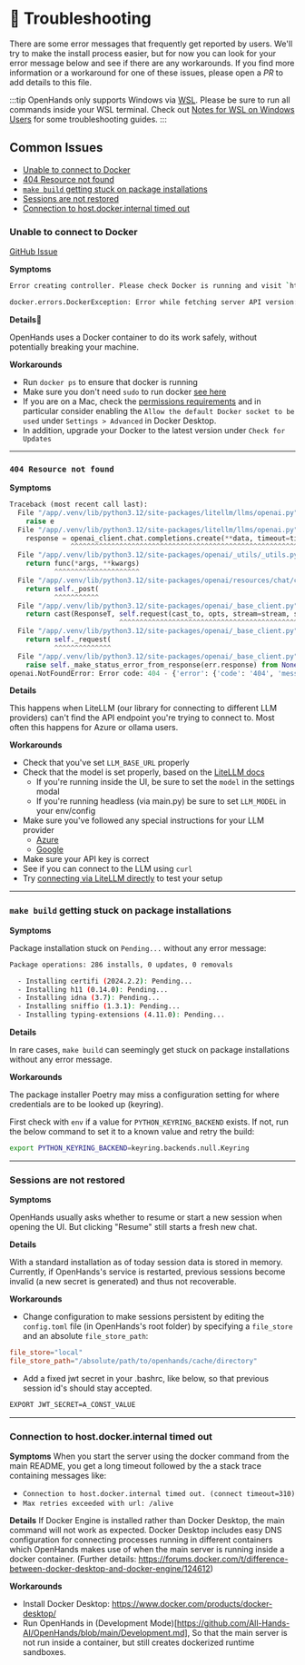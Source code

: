 # 🚧 Troubleshooting

There are some error messages that frequently get reported by users.
We'll try to make the install process easier, but for now you can look for your error message below and see if there are any workarounds.
If you find more information or a workaround for one of these issues, please open a *PR* to add details to this file.

:::tip
OpenHands only supports Windows via [WSL](https://learn.microsoft.com/en-us/windows/wsl/install).
Please be sure to run all commands inside your WSL terminal.
Check out [Notes for WSL on Windows Users](troubleshooting/windows) for some troubleshooting guides.
:::

## Common Issues

* [Unable to connect to Docker](#unable-to-connect-to-docker)
* [404 Resource not found](#404-resource-not-found)
* [`make build` getting stuck on package installations](#make-build-getting-stuck-on-package-installations)
* [Sessions are not restored](#sessions-are-not-restored)
* [Connection to host.docker.internal timed out](#connection-to-host-docker-internal-timed-out)

### Unable to connect to Docker

[GitHub Issue](https://github.com/All-Hands-AI/OpenHands/issues/1226)

**Symptoms**

```bash
Error creating controller. Please check Docker is running and visit `https://docs.all-hands.dev/modules/usage/troubleshooting` for more debugging information.
```

```bash
docker.errors.DockerException: Error while fetching server API version: ('Connection aborted.', FileNotFoundError(2, 'No such file or directory'))
```

**Details**

OpenHands uses a Docker container to do its work safely, without potentially breaking your machine.

**Workarounds**

* Run `docker ps` to ensure that docker is running
* Make sure you don't need `sudo` to run docker [see here](https://www.baeldung.com/linux/docker-run-without-sudo)
* If you are on a Mac, check the [permissions requirements](https://docs.docker.com/desktop/mac/permission-requirements/) and in particular consider enabling the `Allow the default Docker socket to be used` under `Settings > Advanced` in Docker Desktop.
* In addition, upgrade your Docker to the latest version under `Check for Updates`

---
### `404 Resource not found`

**Symptoms**

```python
Traceback (most recent call last):
  File "/app/.venv/lib/python3.12/site-packages/litellm/llms/openai.py", line 414, in completion
    raise e
  File "/app/.venv/lib/python3.12/site-packages/litellm/llms/openai.py", line 373, in completion
    response = openai_client.chat.completions.create(**data, timeout=timeout)  # type: ignore
               ^^^^^^^^^^^^^^^^^^^^^^^^^^^^^^^^^^^^^^^^^^^^^^^^^^^^^^^^^^^^^^
  File "/app/.venv/lib/python3.12/site-packages/openai/_utils/_utils.py", line 277, in wrapper
    return func(*args, **kwargs)
           ^^^^^^^^^^^^^^^^^^^^^
  File "/app/.venv/lib/python3.12/site-packages/openai/resources/chat/completions.py", line 579, in create
    return self._post(
           ^^^^^^^^^^^
  File "/app/.venv/lib/python3.12/site-packages/openai/_base_client.py", line 1232, in post
    return cast(ResponseT, self.request(cast_to, opts, stream=stream, stream_cls=stream_cls))
                           ^^^^^^^^^^^^^^^^^^^^^^^^^^^^^^^^^^^^^^^^^^^^^^^^^^^^^^^^^^^^^^^^^
  File "/app/.venv/lib/python3.12/site-packages/openai/_base_client.py", line 921, in request
    return self._request(
           ^^^^^^^^^^^^^^
  File "/app/.venv/lib/python3.12/site-packages/openai/_base_client.py", line 1012, in _request
    raise self._make_status_error_from_response(err.response) from None
openai.NotFoundError: Error code: 404 - {'error': {'code': '404', 'message': 'Resource not found'}}
```

**Details**

This happens when LiteLLM (our library for connecting to different LLM providers) can't find
the API endpoint you're trying to connect to. Most often this happens for Azure or ollama users.

**Workarounds**

* Check that you've set `LLM_BASE_URL` properly
* Check that the model is set properly, based on the [LiteLLM docs](https://docs.litellm.ai/docs/providers)
  * If you're running inside the UI, be sure to set the `model` in the settings modal
  * If you're running headless (via main.py) be sure to set `LLM_MODEL` in your env/config
* Make sure you've followed any special instructions for your LLM provider
  * [Azure](/modules/usage/llms/azure-llms)
  * [Google](/modules/usage/llms/google-llms)
* Make sure your API key is correct
* See if you can connect to the LLM using `curl`
* Try [connecting via LiteLLM directly](https://github.com/BerriAI/litellm) to test your setup

---
### `make build` getting stuck on package installations

**Symptoms**

Package installation stuck on `Pending...` without any error message:

```bash
Package operations: 286 installs, 0 updates, 0 removals

  - Installing certifi (2024.2.2): Pending...
  - Installing h11 (0.14.0): Pending...
  - Installing idna (3.7): Pending...
  - Installing sniffio (1.3.1): Pending...
  - Installing typing-extensions (4.11.0): Pending...
```

**Details**

In rare cases, `make build` can seemingly get stuck on package installations
without any error message.

**Workarounds**

The package installer Poetry may miss a configuration setting for where credentials are to be looked up (keyring).

First check with `env` if a value for `PYTHON_KEYRING_BACKEND` exists.
If not, run the below command to set it to a known value and retry the build:

```bash
export PYTHON_KEYRING_BACKEND=keyring.backends.null.Keyring
```

---
### Sessions are not restored

**Symptoms**

OpenHands usually asks whether to resume or start a new session when opening the UI.
But clicking "Resume" still starts a fresh new chat.

**Details**

With a standard installation as of today session data is stored in memory.
Currently, if OpenHands's service is restarted, previous sessions become
invalid (a new secret is generated) and thus not recoverable.

**Workarounds**

* Change configuration to make sessions persistent by editing the `config.toml`
file (in OpenHands's root folder) by specifying a `file_store` and an
absolute `file_store_path`:

```toml
file_store="local"
file_store_path="/absolute/path/to/openhands/cache/directory"
```

* Add a fixed jwt secret in your .bashrc, like below, so that previous session id's
should stay accepted.

```bash
EXPORT JWT_SECRET=A_CONST_VALUE
```

---
### Connection to host.docker.internal timed out

**Symptoms**
When you start the server using the docker command from the main README, you get a long timeout
followed by the a stack trace containing messages like:

* `Connection to host.docker.internal timed out. (connect timeout=310)`
* `Max retries exceeded with url: /alive`

**Details**
If Docker Engine is installed rather than Docker Desktop, the main command will not work as expected.
Docker Desktop includes easy DNS configuration for connecting processes running in different containers
which OpenHands makes use of when the main server is running inside a docker container.
(Further details: https://forums.docker.com/t/difference-between-docker-desktop-and-docker-engine/124612)

**Workarounds**
* Install Docker Desktop: https://www.docker.com/products/docker-desktop/
* Run OpenHands in (Development Mode)[https://github.com/All-Hands-AI/OpenHands/blob/main/Development.md],
  So that the main server is not run inside a container, but still creates dockerized runtime sandboxes.
